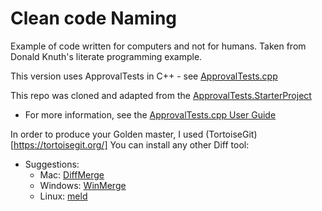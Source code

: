 # Clean code Naming 

Example of code written for computers and not for humans. Taken from Donald Knuth's literate programming example.

This version uses ApprovalTests in C++ - see [ApprovalTests.cpp](https://github.com/approvals/ApprovalTests.cpp)

This repo was cloned and adapted from the [ApprovalTests.StarterProject](https://github.com/approvals/ApprovalTests.cpp.StarterProject)

* For more information, see the [ApprovalTests.cpp User Guide](https://github.com/approvals/ApprovalTests.cpp/blob/master/doc/README.md#top)


In order to produce your Golden master, I used (TortoiseGit)[https://tortoisegit.org/]
You can install any other Diff tool:
* Suggestions: 
    * Mac: [DiffMerge](https://sourcegear.com/diffmerge/)
    * Windows: [WinMerge](winmerge.org/)
    * Linux: [meld](http://meldmerge.org/)



